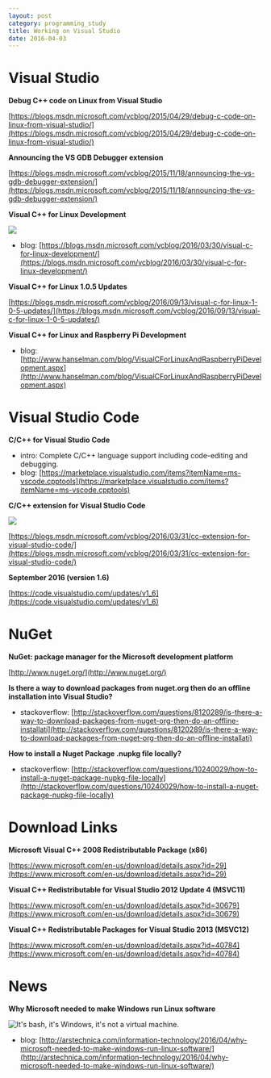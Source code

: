 ```yaml
---
layout: post
category: programming_study
title: Working on Visual Studio
date: 2016-04-03
---
```

# Visual Studio

**Debug C++ code on Linux from Visual Studio**

[https://blogs.msdn.microsoft.com/vcblog/2015/04/29/debug-c-code-on-linux-from-visual-studio/](https://blogs.msdn.microsoft.com/vcblog/2015/04/29/debug-c-code-on-linux-from-visual-studio/)

**Announcing the VS GDB Debugger extension**

[https://blogs.msdn.microsoft.com/vcblog/2015/11/18/announcing-the-vs-gdb-debugger-extension/](https://blogs.msdn.microsoft.com/vcblog/2015/11/18/announcing-the-vs-gdb-debugger-extension/)

**Visual C++ for Linux Development**

![](https://msdnshared.blob.core.windows.net/media/2016/03/Projects.png)

- blog: [https://blogs.msdn.microsoft.com/vcblog/2016/03/30/visual-c-for-linux-development/](https://blogs.msdn.microsoft.com/vcblog/2016/03/30/visual-c-for-linux-development/)

**Visual C++ for Linux 1.0.5 Updates**

[https://blogs.msdn.microsoft.com/vcblog/2016/09/13/visual-c-for-linux-1-0-5-updates/](https://blogs.msdn.microsoft.com/vcblog/2016/09/13/visual-c-for-linux-1-0-5-updates/)

**Visual C++ for Linux and Raspberry Pi Development**

- blog: [http://www.hanselman.com/blog/VisualCForLinuxAndRaspberryPiDevelopment.aspx](http://www.hanselman.com/blog/VisualCForLinuxAndRaspberryPiDevelopment.aspx)

# Visual Studio Code

**C/C++ for Visual Studio Code**

- intro: Complete C/C++ language support including code-editing and debugging.
- blog: [https://marketplace.visualstudio.com/items?itemName=ms-vscode.cpptools](https://marketplace.visualstudio.com/items?itemName=ms-vscode.cpptools)

**C/C++ extension for Visual Studio Code**

![](https://msdnshared.blob.core.windows.net/media/2016/03/C_Cpp_icons2.png)

[https://blogs.msdn.microsoft.com/vcblog/2016/03/31/cc-extension-for-visual-studio-code/](https://blogs.msdn.microsoft.com/vcblog/2016/03/31/cc-extension-for-visual-studio-code/)

**September 2016 (version 1.6)**

[https://code.visualstudio.com/updates/v1_6](https://code.visualstudio.com/updates/v1_6)

# NuGet

**NuGet: package manager for the Microsoft development platform**

[http://www.nuget.org/](http://www.nuget.org/)

**Is there a way to download packages from nuget.org then do an offline installation into Visual Studio?**

- stackoverflow: [http://stackoverflow.com/questions/8120289/is-there-a-way-to-download-packages-from-nuget-org-then-do-an-offline-installati](http://stackoverflow.com/questions/8120289/is-there-a-way-to-download-packages-from-nuget-org-then-do-an-offline-installati)

**How to install a Nuget Package .nupkg file locally?**

- stackoverflow: [http://stackoverflow.com/questions/10240029/how-to-install-a-nuget-package-nupkg-file-locally](http://stackoverflow.com/questions/10240029/how-to-install-a-nuget-package-nupkg-file-locally)

# Download Links

**Microsoft Visual C++ 2008 Redistributable Package (x86)**

[https://www.microsoft.com/en-us/download/details.aspx?id=29](https://www.microsoft.com/en-us/download/details.aspx?id=29)

**Visual C++ Redistributable for Visual Studio 2012 Update 4 (MSVC11)**

[https://www.microsoft.com/en-us/download/details.aspx?id=30679](https://www.microsoft.com/en-us/download/details.aspx?id=30679)

**Visual C++ Redistributable Packages for Visual Studio 2013 (MSVC12)**

[https://www.microsoft.com/en-us/download/details.aspx?id=40784](https://www.microsoft.com/en-us/download/details.aspx?id=40784)

# News

**Why Microsoft needed to make Windows run Linux software**

![It's bash, it's Windows, it's not a virtual machine.](http://cdn.arstechnica.net/wp-content/uploads/2016/04/img_0018-640x426.jpg)

- blog: [http://arstechnica.com/information-technology/2016/04/why-microsoft-needed-to-make-windows-run-linux-software/](http://arstechnica.com/information-technology/2016/04/why-microsoft-needed-to-make-windows-run-linux-software/)